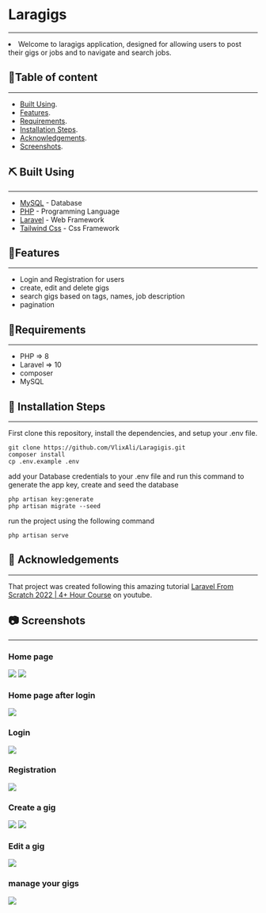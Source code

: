 # Laragigs
<p align="center">
</p>

---

<li> Welcome to laragigs application, designed  for allowing users to post their gigs or jobs and to navigate and search jobs.</li>

##  📝Table of content

---
- [Built Using](#built).
- [Features](#features).
- [Requirements](#requirements).
- [Installation Steps](#installation).
- [Acknowledgements](#acknowledgements).
- [Screenshots](#screens).


## ⛏️ Built Using <a name = "built"></a>

---
- [MySQL](https://www.mongodb.com/) - Database
- [PHP](https://www.php.net/) - Programming Language
- [Laravel](https://laravel.com/) - Web Framework
- [Tailwind Css](https://tailwindcss.com/) - Css Framework

## 🧐Features <a name = "features"></a>

---
- Login and Registration for users
- create, edit and delete gigs
- search gigs based on tags, names, job description
- pagination

## 🔧Requirements <a name = "requirements"></a>

---
- PHP => 8
- Laravel => 10
- composer
- MySQL

## 🚀 Installation Steps <a name = "installation"></a>

---

First clone this repository, install the dependencies, and setup your .env file.

```
git clone https://github.com/VlixAli/Laragigis.git
composer install
cp .env.example .env
```
add your Database credentials to your .env file and run this command to generate the app key, create and seed the database

```
php artisan key:generate
php artisan migrate --seed
```

run the project using the following command
```
php artisan serve
```

## 🎉 Acknowledgements <a name = "acknowledgements"></a>

---
That project was created following this amazing tutorial [Laravel From Scratch 2022 | 4+ Hour Course](https://www.youtube.com/watch?v=MYyJ4PuL4pY)
on youtube.

## 📷 Screenshots <a name = "screens"></a>

---

### Home page
<img src="https://github.com/VlixAli/Laragigis/blob/master/screenshots/home1.PNG?raw=true"/>
<img src="https://github.com/VlixAli/Laragigis/blob/master/screenshots/home2.PNG?raw=true"/>

### Home page after login
<img src="https://github.com/VlixAli/Laragigis/blob/master/screenshots/home%20after%20login.PNG?raw=true"/>

### Login
<img src="https://github.com/VlixAli/Laragigis/blob/master/screenshots/login.PNG?raw=true"/>

### Registration
<img src="https://github.com/VlixAli/Laragigis/blob/master/screenshots/register.PNG?raw=true"/>

### Create a gig
<img src="https://github.com/VlixAli/Laragigis/blob/master/screenshots/create%20gig.PNG?raw=true"/>
<img src="https://github.com/VlixAli/Laragigis/blob/master/screenshots/create%20gig%202.PNG?raw=true"/>

### Edit a gig
<img src="https://github.com/VlixAli/Laragigis/blob/master/screenshots/edit%20gig.PNG?raw=true"/>

### manage your gigs
<img src="https://github.com/VlixAli/Laragigis/blob/master/screenshots/manage%20gigs.PNG?raw=true"/>





